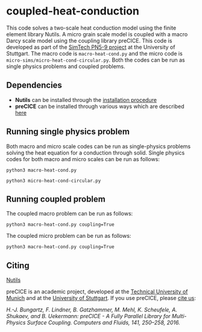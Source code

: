 # coupled-heat-conduction

This code solves a two-scale heat conduction model using the finite element library Nutils. A micro grain scale model is coupled with a macro Darcy scale model using the coupling library preCICE. This code is developed as part of the [SimTech PN5-9 project](https://www.simtech.uni-stuttgart.de/exc/research/pn/pn5/pn5-9/) at the University of Stuttgart. The macro code is `macro-heat-cond.py` and the micro code is `micro-sims/micro-heat-cond-circular.py`. Both the codes can be run as single physics problems and coupled problems.

## Dependencies

* **Nutils** can be installed through the [installation procedure](http://www.nutils.org/en/latest/intro/#installation)
* **preCICE** can be installed through various ways which are described [here](https://precice.org/installation-overview.html)

## Running single physics problem

Both macro and micro scale codes can be run as single-physics problems solving the heat equation for a conduction through solid. Single physics codes for both macro and micro scales can be run as follows:

```(python)
python3 macro-heat-cond.py
```

```(python)
python3 micro-heat-cond-circular.py
```

## Running coupled problem

The coupled macro problem can be run as follows:

```(python)
python3 macro-heat-cond.py coupling=True
```

The coupled micro problem can be run as follows:

```(python)
python3 macro-heat-cond.py coupling=True
```

## Citing

[Nutils](https://zenodo.org/record/4071707)

preCICE is an academic project, developed at the [Technical University of Munich](https://www5.in.tum.de/) and at the [University of Stuttgart](https://www.ipvs.uni-stuttgart.de/). If you use preCICE, please [cite us](https://www.precice.org/publications/):

*H.-J. Bungartz, F. Lindner, B. Gatzhammer, M. Mehl, K. Scheufele, A. Shukaev, and B. Uekermann: preCICE - A Fully Parallel Library for Multi-Physics Surface Coupling. Computers and Fluids, 141, 250–258, 2016.*
